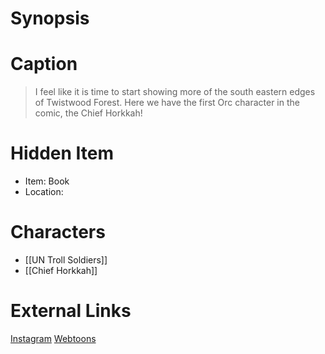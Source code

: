 # Synopsis


# Caption
> I feel like it is time to start showing more of the south eastern edges of Twistwood Forest. Here we have the first Orc character in the comic, the Chief Horkkah!

# Hidden Item
* Item: Book
* Location: <spoiler></spoiler>

# Characters
* [[UN Troll Soldiers]]
* [[Chief Horkkah]]

# External Links
[Instagram](https://www.instagram.com/p/CdqxgPbMlTt/?igshid=YmMyMTA2M2Y=)
[Webtoons](https://www.webtoons.com/en/challenge/twistwood-tales/111-giant-trees/viewer?title_no=344740&episode_no=121)